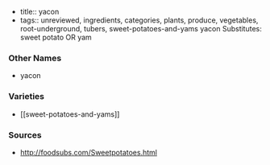 - title:: yacon
- tags:: unreviewed, ingredients, categories, plants, produce, vegetables, root-underground, tubers, sweet-potatoes-and-yams
yacon Substitutes: sweet potato OR yam

### Other Names

* yacon

### Varieties

* [[sweet-potatoes-and-yams]]

### Sources
* http://foodsubs.com/Sweetpotatoes.html
